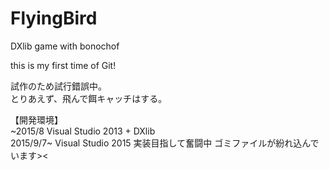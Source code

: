 # FlyingBird
DXlib game with bonochof

this is my first time of Git!

試作のため試行錯誤中。  
とりあえず、飛んで餌キャッチはする。  

【開発環境】  
~2015/8 
Visual Studio 2013 + DXlib  
2015/9/7~ 
Visual Studio 2015 実装目指して奮闘中 
ゴミファイルが紛れ込んでいます><  
